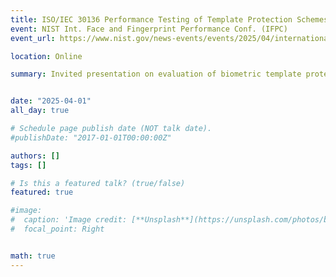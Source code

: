 ```yaml
---
title: ISO/IEC 30136 Performance Testing of Template Protection Schemes
event: NIST Int. Face and Fingerprint Performance Conf. (IFPC)
event_url: https://www.nist.gov/news-events/events/2025/04/international-face-and-fingerprint-performance-conference-ifpc-2025

location: Online

summary: Invited presentation on evaluation of biometric template protection schemes, in compliance with the ISO/IEC 30136.


date: "2025-04-01"
all_day: true

# Schedule page publish date (NOT talk date).
#publishDate: "2017-01-01T00:00:00Z"

authors: []
tags: []

# Is this a featured talk? (true/false)
featured: true

#image:
#  caption: 'Image credit: [**Unsplash**](https://unsplash.com/photos/bzdhc5b3Bxs)'
#  focal_point: Right


math: true
---
```

